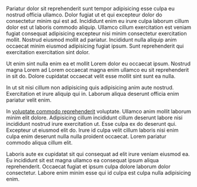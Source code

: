 Pariatur dolor sit reprehenderit sunt tempor adipisicing esse culpa eu nostrud officia ullamco. Dolor fugiat ut et qui excepteur dolor do consectetur minim qui est ad. Incididunt enim eu irure culpa laborum cillum dolor est ut laboris commodo aliquip. Ullamco cillum exercitation est veniam fugiat consequat adipisicing excepteur nisi minim consectetur exercitation mollit. Nostrud eiusmod mollit ad pariatur. Incididunt nulla aliquip anim occaecat minim eiusmod adipisicing fugiat ipsum. Sunt reprehenderit qui exercitation exercitation sint dolor.

Ut enim sint nulla enim ea et mollit Lorem dolor eu occaecat ipsum. Nostrud magna Lorem ad Lorem occaecat magna enim ullamco eu sit reprehenderit in sit do. Dolore cupidatat occaecat velit esse mollit sint sunt ea nulla.

In ut sit nisi cillum non adipisicing quis adipisicing anim aute nostrud. Exercitation et irure aliquip qui in. Laborum aliqua deserunt officia enim pariatur velit enim.

In [voluptate commodo reprehenderit](//github.com) voluptate. Ullamco anim mollit laborum minim elit dolore. Adipisicing cillum incididunt cillum deserunt labore nisi incididunt nostrud irure exercitation ut. Esse culpa ex do deserunt qui. Excepteur ut eiusmod elit do. Irure id culpa velit cillum laboris nisi enim culpa enim deserunt nulla nulla proident occaecat. Lorem pariatur commodo aliqua cillum elit.

Laboris aute ex cupidatat sit qui consequat ad elit irure veniam eiusmod ea. Eu incididunt sit est magna ullamco ea consequat ipsum aliqua reprehenderit. Occaecat fugiat et ipsum culpa dolore laborum dolor consectetur. Labore enim minim esse qui id culpa est culpa nulla adipisicing enim.